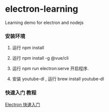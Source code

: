 # electron-learning
Learning demo for electron and nodejs



### 安装环境 

1. 运行 npm install
2. 运行 npm install -g @vue/cli

3. 运行 npm run electron:serve  开启程序.


4. 安装 youtube-dl , 运行 brew install youtube-dl 


### 快速入门 教程

[Electron 快速入门](https://github.com/nodejh/nodejh.github.io/issues/39)





